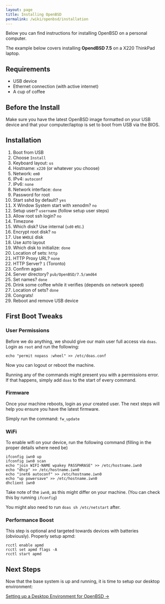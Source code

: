 ```yaml
---
layout: page
title: Installing OpenBSD
permalink: /wiki/openbsd/installation
---
```


Below you can find instructions for installing OpenBSD on a personal computer. 

The example below covers installing **OpendBSD 7.5** on a X220 ThinkPad laptop. 

## Requirements

* USB device
* Ethernet connection (with active internet)
* A cup of coffee

## Before the Install

Make sure you have the latest OpenBSD image formatted on your USB device and that your computer/laptop is set to boot from USB via the BIOS. 

## Installation

1. Boot from USB
2. Choose `Install`
3. Keyboard layout: `us`
4. Hostname: `x220` (or whatever you choose)
5. Network: `em0`
6. IPv4: `autoconf` 
7. IPv6: `none`
8. Network interface: `done`
9. Password for root
10. Start sshd by default? `yes`
11. X Window System start with xenodm? `no`
12. Setup user? `username` (follow setup user steps)
13. Allow root ssh login? `no`
14. Timezone 
15. Which disk? Use internal (`sd0` etc.)
16. Encrypt root disk? `no`
17. Use `WHOLE` disk
18. Use `AUTO` layout
19. Which disk to initialize: `done`
20. Location of sets: `http`
21. HTTP Proxy URL? `none`
22. HTTP Server? `1` (Toronto)
23. Confirm again
24. Server directory? `pub/OpenBSD/7.5/amd64`
25. Set names? `done`
26. Drink some coffee while it verifies (depends on network speed)
27. Location of sets? `done`
28. Congrats!
29. Reboot and remove USB device

## First Boot Tweaks

### User Permissions

Before we do anything, we should give our main user full access via `doas`. Login as `root` and run the following:

    echo "permit nopass :wheel" >> /etc/doas.conf

Now you can logout or reboot the machine.

Running any of the commands might present you with a permissions error. If that happens, simply add `doas` to the start of every command.

### Firmware

Once your machine reboots, login as your created user. The next steps will help you ensure you have the latest firmware.

Simply run the command: `fw_update`


### WiFi

To enable wifi on your device, run the following command (filling in the proper details where need be)

    ifconfig iwn0 up
    ifconfig iwn0 scan
    echo "join WIFI-NAME wpakey PASSPHRASE" >> /etc/hostname.iwn0
    echo "dhcp" >> /etc/hostname.iwn0
    echo "inet6 autoconf" >> /etc/hostname.iwn0
    echo "up powersave" >> /etc/hostname.iwn0
    dhclient iwn0

Take note of the `iwn0`, as this might differ on your machine. (You can check this by running `ifconfig`)

You might also need to run `doas sh /etc/netstart` after.


### Performance Boost

This step is optional and targeted towards devices with batteries (obviously). Properly setup apmd:

    rcctl enable apmd
    rcctl set apmd flags -A
    rcctl start apmd


## Next Steps

Now that the base system is up and running, it is time to setup our desktop environment:

[Setting up a Desktop Environment for OpenBSD &rarr;](/wiki/openbsd/desktop_environment)

